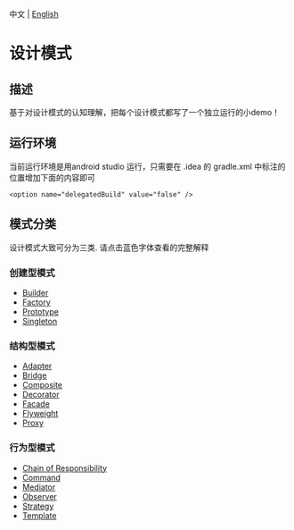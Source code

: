 中文 | [English](README.md)
# 设计模式
## 描述
基于对设计模式的认知理解，把每个设计模式都写了一个独立运行的小demo！

## 运行环境
当前运行环境是用android studio 运行，只需要在 .idea 的 gradle.xml 中标注的位置增加下面的内容即可

`<option name="delegatedBuild" value="false" />`

## 模式分类
设计模式大致可分为三类. 请点击蓝色字体查看的完整解释

### 创建型模式
* [Builder](/app/src/main/java/com/design/pattern/creation/builder/Builder.md)
* [Factory](/app/src/main/java/com/design/pattern/creation/factory/Factory.md)
* [Prototype](/app/src/main/java/com/design/pattern/creation/prototype/Prototype.md)
* [Singleton](/app/src/main/java/com/design/pattern/creation/single/Single.md)

### 结构型模式
* [Adapter](/app/src/main/java/com/design/pattern/structural/adapter/Adapter.md)
* [Bridge](/app/src/main/java/com/design/pattern/structural/bridge/Bridge.md)
* [Composite](/app/src/main/java/com/design/pattern/structural/composite/Composite.md)
* [Decorator](/app/src/main/java/com/design/pattern/structural/decorator/Decorator.md)
* [Facade](/app/src/main/java/com/design/pattern/structural/facade/Facade.md)
* [Flyweight](/app/src/main/java/com/design/pattern/structural/flyweight/Flyweight.md)
* [Proxy](/app/src/main/java/com/design/pattern/structural/proxy/Proxy.md)

### 行为型模式
* [Chain of Responsibility](/app/src/main/java/com/design/pattern/behavioral/chain/ChainResponsibility.md)
* [Command](/app/src/main/java/com/design/pattern/behavioral/command/Command.md)
* [Mediator](/app/src/main/java/com/design/pattern/behavioral/mediator/Mediator.md)
* [Observer](/app/src/main/java/com/design/pattern/behavioral/observer/Observer.md)
* [Strategy](/app/src/main/java/com/design/pattern/behavioral/strategy/Strategy.md)
* [Template](/app/src/main/java/com/design/pattern/behavioral/template/Template.md)  
